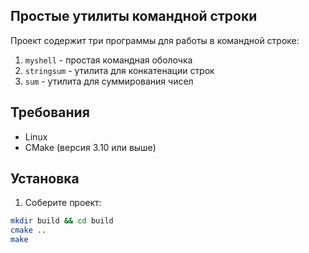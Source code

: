 ## Простые утилиты командной строки

Проект содержит три программы для работы в командной строке:

1. `myshell` - простая командная оболочка
2. `stringsum` - утилита для конкатенации строк
3. `sum` - утилита для суммирования чисел

## Требования

- Linux
- CMake (версия 3.10 или выше)

## Установка

1. Соберите проект:
```bash
mkdir build && cd build
cmake ..
make
